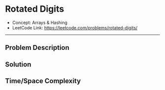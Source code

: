 # Rotated Digits

- Concept: Arrays & Hashing
- LeetCode Link: https://leetcode.com/problems/rotated-digits/

---

## Problem Description

## Solution

## Time/Space Complexity

